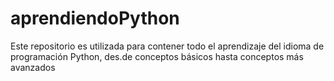 # aprendiendoPython
Este repositorio es utilizada para contener todo el aprendizaje del idioma de programación Python, des.de conceptos básicos hasta conceptos más avanzados
